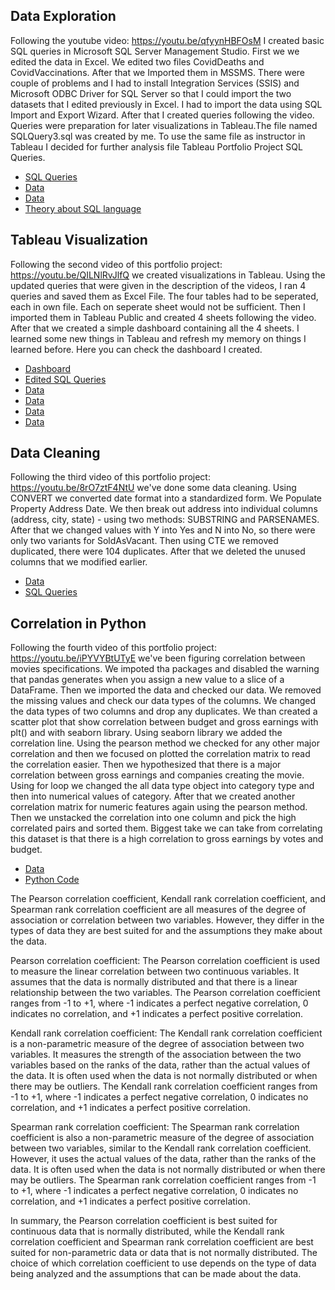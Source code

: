 ## Data Exploration
Following the youtube video: https://youtu.be/qfyynHBFOsM I created basic SQL queries in Microsoft SQL Server Management Studio. 
First we we edited the data in Excel. We edited two files CovidDeaths and CovidVaccinations. After that we Imported them in MSSMS. There were couple
of problems and I had to install Integration Services (SSIS) and  Microsoft ODBC Driver for SQL Server so that I could import the two datasets that I 
edited previously in Excel. I had to import the data using SQL Import and Export Wizard. After that I created queries following the video. Queries
were preparation for later visualizations in Tableau.The file named SQLQuery3.sql was created by me. To use the same file as instructor in Tableau I 
decided for further analysis file Tableau Portfolio Project SQL Queries.

* [SQL Queries](https://github.com/rokzupan1/covid-deaths-vaccinations/blob/main/SQLQuery3.sql)
* [Data](https://github.com/rokzupan1/covid-deaths-vaccinations/blob/main/CovidVaccinations.xlsx)
* [Data](https://github.com/rokzupan1/covid-deaths-vaccinations/blob/main/CovidDeaths.xlsx)
* [Theory about SQL language](https://github.com/rokzupan1/covid-deaths-vaccinations/blob/main/Building%20Blocks%20of%20Databases%20-%20Theory.txt)

## Tableau Visualization
Following the second video of this portfolio project: https://youtu.be/QILNlRvJlfQ we created visualizations in Tableau. 
Using the updated queries that were given in the description of the videos, I ran 4 queries and saved them as Excel File. The four tables had to be 
seperated, each in own file. Each on seperate sheet would not be sufficient. Then I imported them in Tableau Public and created 4 sheets following the video.
After that we created a simple dashboard containing all the 4 sheets. I learned some new things in Tableau and refresh my memory on things I learned before.
Here you can check the dashboard I created.

* [Dashboard](https://public.tableau.com/views/covid-deaths-vaccinations/Dashboard1?:language=en-US&:display_count=n&:origin=viz_share_link)
* [Edited SQL Queries](https://github.com/rokzupan1/covid-deaths-vaccinations/blob/main/Tableau%20Portfolio%20Project%20SQL%20Queries.sql)
* [Data](https://github.com/rokzupan1/covid-deaths-vaccinations/blob/main/Tableau%20Table%201.xlsx)
* [Data](https://github.com/rokzupan1/covid-deaths-vaccinations/blob/main/Tableau%20Table%202.xlsx)
* [Data](https://github.com/rokzupan1/covid-deaths-vaccinations/blob/main/Tableau%20Table%203.xlsx)
* [Data](https://github.com/rokzupan1/covid-deaths-vaccinations/blob/main/Tableau%20Table%204.xlsx)

## Data Cleaning
Following the third video of this portfolio project: https://youtu.be/8rO7ztF4NtU we've done some data cleaning. 
Using CONVERT we converted date format into a standardized form. We Populate Property Address Date. We then break out address into individual columns 
(address, city, state) - using two methods: SUBSTRING and PARSENAMES. After that we changed values with Y into Yes and N into No, so there were only 
two variants for SoldAsVacant. Then using CTE we removed duplicated, there were 104 duplicates. After that we deleted the unused columns that we modified earlier.

* [Data](https://github.com/rokzupan1/covid-deaths-vaccinations/blob/main/Nashville%20Housing%20Data%20for%20Data%20Cleaning.xlsx)
* [SQL Queries](https://github.com/rokzupan1/covid-deaths-vaccinations/blob/main/DataCleaning.sql)

## Correlation in Python
Following the fourth video of this portfolio project: https://youtu.be/iPYVYBtUTyE we've been figuring correlation between movies
specifications. We impoted tha packages and disabled the warning that pandas generates when you assign a new value to a slice of 
a DataFrame.  Then we imported the data and checked our data. We removed the missing values and check our data types of the columns.
We changed the data types of two columns and drop any duplicates. We than created a scatter plot that show correlation between budget
and gross earnings with plt() and with seaborn library. Using seaborn library we added the correlation line. Using the pearson method
we checked for any other major correlation and then we focused on plotted the correlation matrix to read the correlation easier.
Then we hypothesized that there is a major correlation between gross earnings and companies creating the movie. Using for loop we 
changed the all data type object into category type and then into numerical values of category. After that we created another correlation
matrix for numeric features again using the pearson method. Then we unstacked the correlation into one column and pick the high correlated
pairs and sorted them. Biggest take we can take from correlating this dataset is that there is a high correlation to gross earnings by 
votes and budget. 

* [Data](https://github.com/rokzupan1/portfolio-projects/blob/main/movies.csv)
* [Python Code](https://github.com/rokzupan1/portfolio-projects/blob/main/Movie_Correlation_Project.ipynb)

The Pearson correlation coefficient, Kendall rank correlation coefficient, and Spearman rank correlation coefficient are all measures of the degree of association or correlation between two variables. However, they differ in the types of data they are best suited for and the assumptions they make about the data.

Pearson correlation coefficient:
The Pearson correlation coefficient is used to measure the linear correlation between two continuous variables. It assumes that the data is normally distributed and that there is a linear relationship between the two variables. The Pearson correlation coefficient ranges from -1 to +1, where -1 indicates a perfect negative correlation, 0 indicates no correlation, and +1 indicates a perfect positive correlation.

Kendall rank correlation coefficient:
The Kendall rank correlation coefficient is a non-parametric measure of the degree of association between two variables. It measures the strength of the association between the two variables based on the ranks of the data, rather than the actual values of the data. It is often used when the data is not normally distributed or when there may be outliers. The Kendall rank correlation coefficient ranges from -1 to +1, where -1 indicates a perfect negative correlation, 0 indicates no correlation, and +1 indicates a perfect positive correlation.

Spearman rank correlation coefficient:
The Spearman rank correlation coefficient is also a non-parametric measure of the degree of association between two variables, similar to the Kendall rank correlation coefficient. However, it uses the actual values of the data, rather than the ranks of the data. It is often used when the data is not normally distributed or when there may be outliers. The Spearman rank correlation coefficient ranges from -1 to +1, where -1 indicates a perfect negative correlation, 0 indicates no correlation, and +1 indicates a perfect positive correlation.

In summary, the Pearson correlation coefficient is best suited for continuous data that is normally distributed, while the Kendall rank correlation coefficient and Spearman rank correlation coefficient are best suited for non-parametric data or data that is not normally distributed. The choice of which correlation coefficient to use depends on the type of data being analyzed and the assumptions that can be made about the data.
